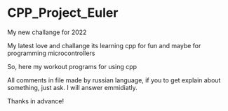 # CPP_Project_Euler
My new challange for 2022

My latest love and challange its learning cpp for fun and maybe for programming microcontrollers

So, here my workout programs for using cpp

All comments in file made by russian language, if you to get explain about something, just ask. I will answer emmidiatly. 

Thanks in advance!
